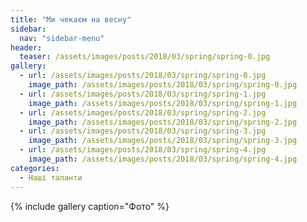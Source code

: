 ```yaml
---
title: "Ми чекаєм на весну"
sidebar:
  nav: "sidebar-menu"
header:
  teaser: /assets/images/posts/2018/03/spring/spring-0.jpg
gallery:
  - url: /assets/images/posts/2018/03/spring/spring-0.jpg
    image_path: /assets/images/posts/2018/03/spring/spring-0.jpg
  - url: /assets/images/posts/2018/03/spring/spring-1.jpg
    image_path: /assets/images/posts/2018/03/spring/spring-1.jpg
  - url: /assets/images/posts/2018/03/spring/spring-2.jpg
    image_path: /assets/images/posts/2018/03/spring/spring-2.jpg
  - url: /assets/images/posts/2018/03/spring/spring-3.jpg
    image_path: /assets/images/posts/2018/03/spring/spring-3.jpg
  - url: /assets/images/posts/2018/03/spring/spring-4.jpg
    image_path: /assets/images/posts/2018/03/spring/spring-4.jpg
categories:
  - Наші таланти
---
```


{% include gallery caption="Фото" %}
